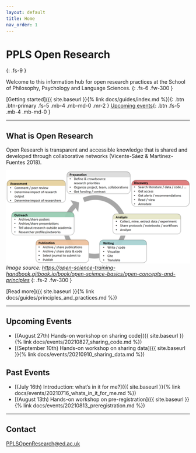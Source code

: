 ```yaml
---
layout: default
title: Home
nav_order: 1
---
```


# PPLS Open Research
{: .fs-9 }

Welcome to this information hub for open research practices at the School of Philosophy, Psychology and Language Sciences.
{: .fs-6 .fw-300 }

[Getting started]({{ site.baseurl }}{% link docs/guides/index.md %}){: .btn .btn-primary .fs-5 .mb-4 .mb-md-0 .mr-2 } [Upcoming events](#upcoming-events){: .btn .fs-5 .mb-4 .mb-md-0 }

---

## What is Open Research

Open Research is transparent and accessible knowledge that is shared and developed through collaborative networks (Vicente-Sáez & Martínez-Fuentes 2018).

![](assets/images/ResearchCycle.png)
*Image source: https://open-science-training-handbook.gitbook.io/book/open-science-basics/open-concepts-and-principles*
{: .fs-2 .fw-300 }

[Read more]({{ site.baseurl }}{% link docs/guides/principles_and_practices.md %})

---

## Upcoming Events

- [(August 27th) Hands-on workshop on sharing code]({{ site.baseurl }}{% link docs/events/20210827_sharing_code.md %})
- [(September 10th) Hands-on workshop on sharing data]({{ site.baseurl }}{% link docs/events/20210910_sharing_data.md %})

## Past Events

- [(July 16th) Introduction: what’s in it for me?]({{ site.baseurl }}{% link docs/events/20210716_whats_in_it_for_me.md %})
- [(August 13th) Hands-on workshop on pre-registration]({{ site.baseurl }}{% link docs/events/20210813_preregistration.md %})

---

## Contact

PPLSOpenResearch@ed.ac.uk
